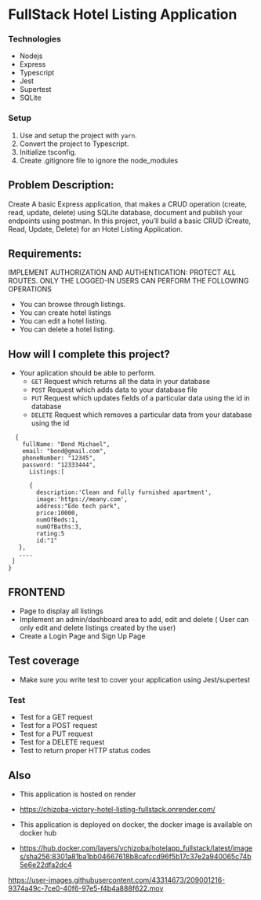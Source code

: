 # FullStack Hotel Listing Application

### Technologies
- Nodejs
- Express
- Typescript
- Jest
- Supertest
- SQLite


### Setup

1. Use and setup the project with `yarn`.
2. Convert the project to Typescript.
3. Initialize tsconfig.
4. Create .gitignore file to ignore the node_modules
## Problem Description:

Create A basic Express application, that makes a CRUD operation (create, read, update, delete) using SQLite database, document and publish your endpoints using postman.
In this project, you’ll build a basic CRUD (Create, Read, Update, Delete) for an Hotel Listing Application. 

## Requirements:

IMPLEMENT AUTHORIZATION AND AUTHENTICATION: PROTECT ALL ROUTES. ONLY THE LOGGED-IN USERS CAN PERFORM THE FOLLOWING OPERATIONS

- You can browse through listings.
- You can create hotel listings
- You can edit a hotel listing.
- You can delete a hotel listing.

## How will I complete this project?

- Your aplication should be able to perform.
  - `GET` Request which returns all the data in your database
  - `POST` Request which adds data to your database file 
  - `PUT` Request which updates fields of a particular data using the id in database
  - `DELETE` Request which removes a particular data from your database using the id

```
  {
    fullName: "Bond Michael",
    email: "bond@gmail.com",
    phoneNumber: "12345",
    password: "12333444",
      Listings:[

      {
        description:'Clean and fully furnished apartment',
        image:'https://meany.com',
        address:"Edo tech park",
        price:10000,
        numOfBeds:1,
        numOfBaths:3,
        rating:5
        id:"1"
   },
   ....
 ]
}

```

## FRONTEND

- Page to display all listings
- Implement an admin/dashboard area to add, edit and delete ( User can only edit and delete listings created by the user)
- Create a Login Page and Sign Up Page

## Test coverage

- Make sure you write test to cover your application using Jest/supertest

### Test

- Test for a GET request
- Test for a POST request
- Test for a PUT request
- Test for a DELETE request
- Test to return proper HTTP status codes

## Also
  - This application is hosted on render
  - https://chizoba-victory-hotel-listing-fullstack.onrender.com/

  - This application is deployed on docker, the docker image is available on docker hub
  - https://hub.docker.com/layers/vchizoba/hotelapp_fullstack/latest/images/sha256:8301a81ba1bb04667618b8cafccd96f5b17c37e2a940065c74b5e6e22dfa2dc4


https://user-images.githubusercontent.com/43314673/209001216-9374a49c-7ce0-40f6-97e5-f4b4a888f622.mov





  

